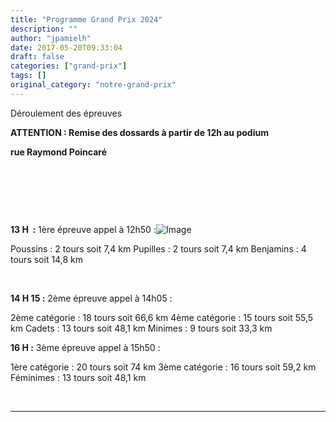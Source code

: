 ```yaml
---
title: "Programme Grand Prix 2024"
description: ""
author: "jpamielh"
date: 2017-05-20T09:33:04
draft: false
categories: ["grand-prix"]
tags: []
original_category: "notre-grand-prix"
---
```


Déroulement des épreuves

**ATTENTION : Remise des dossards à partir de 12h au podium&nbsp;**

**rue Raymond Poincaré**

&nbsp;

&nbsp;

**&nbsp;**

**13 H &nbsp;:**&nbsp;1ère épreuve appel à 12h50 :![Image](http://www.cyclo-club-wavrin.fr/images/fixed_links/102-introtext-528008ba-w487-h688-no.jpg)

Poussins : 2 tours soit 7,4 km
Pupilles : 2 tours soit 7,4 km
Benjamins : 4 tours soit 14,8 km

&nbsp;

**14 H 15 :**&nbsp;2ème épreuve appel à 14h05 :&nbsp;

2ème catégorie : 18 tours soit 66,6 km
4ème catégorie : 15 tours soit 55,5 km
Cadets : 13 tours soit 48,1 km
Minimes : 9 tours soit 33,3 km&nbsp;

**16 H :**&nbsp;3ème épreuve appel à 15h50 :

1ère catégorie : 20 tours soit 74 km
3ème catégorie : 16 tours soit 59,2 km
Féminimes : 13 tours soit 48,1 km

&nbsp;

********************************